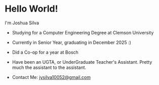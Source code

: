 # Hello World!

I'm Joshua Silva

  * Studying for a Computer Engineering Degree at Clemson University

  * Currently in Senior Year, graduating in December 2025 :)

  * Did a Co-op for a year at Bosch

  * Have been an UGTA, or UnderGraduate Teacher's Assistant. Pretty much the assistant to the assistant.

  * Contact Me: jysilva10052@gmail.com 
